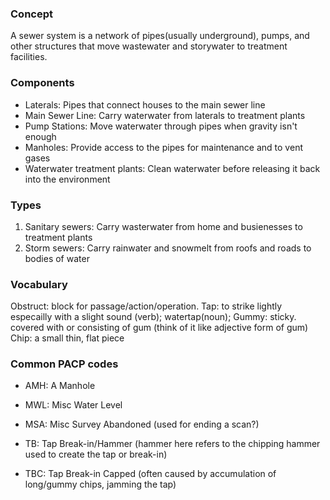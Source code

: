 ### Concept

A sewer system is a network of pipes(usually underground), pumps, and other structures that move wastewater and storywater to treatment facilities.

### Components

- Laterals: Pipes that connect houses to the main sewer line
- Main Sewer Line: Carry waterwater from laterals to treatment plants
- Pump Stations: Move waterwater through pipes when gravity isn't enough
- Manholes: Provide access to the pipes for maintenance and to vent gases
- Waterwater treatment plants: Clean waterwater before releasing it back into the environment

### Types

1. Sanitary sewers: Carry wasterwater from home and busienesses to treatment plants
2. Storm sewers: Carry rainwater and snowmelt from roofs and roads to bodies of water

### Vocabulary

Obstruct: block for passage/action/operation.
Tap: to strike lightly especailly with a slight sound (verb); watertap(noun);
Gummy: sticky. covered with or consisting of gum (think of it like adjective form of gum)
Chip: a small thin, flat piece

### Common PACP codes

- AMH: A Manhole
- MWL: Misc Water Level
- MSA: Misc Survey Abandoned (used for ending a scan?)

- TB: Tap Break-in/Hammer (hammer here refers to the chipping hammer used to create the tap or break-in)
- TBC: Tap Break-in Capped (often caused by accumulation of long/gummy chips, jamming the tap)
